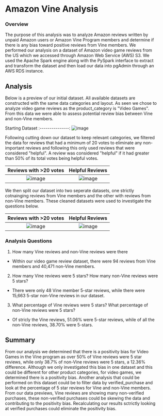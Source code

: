 # Amazon Vine Analysis

### Overview 

The purpose of this analysis was to analyze Amazon reviews written by unpaid Amazon users or Amazon Vine Program members and determine if there is any bias toward positive reviews from Vine members. We performed our analysis on a dataset of Amazon video game reviews from the US which we accessed through Amazon Web Service (AWS) S3. We used the Apache Spark engine along with the PySpark interface to extract and transform the dataset and then load our data into pgAdmin through an AWS RDS instance. 

## Analysis

Below is a preview of our initial dataset. All available datasets are constructed with the same data categories and layout. As seen we chose to analyze video game reviews as the product_category is "Video Games". From this data we were able to assess potential review bias between Vine and non-Vine members.

Starting Dataset
:---------------:
![image](https://user-images.githubusercontent.com/108199140/196826289-79af5410-4c42-47d1-ac83-779d0e61c034.png)

Following cutting down our dataset to keep relevant categories, we filtered the data for reviews that had a minimum of 20 votes to eliminate any non-important reviews and following this only used reviews that were considered "helpful". A review was considered "helpful" if it had greater than 50% of its total votes being helpful votes.

Reviews with >20 votes      |     Helpful Reviews
:--------------------------:|:-----------------------------:
![image](https://user-images.githubusercontent.com/108199140/196827167-5f346a72-dc2f-4511-9b49-30f898688989.png) | ![image](https://user-images.githubusercontent.com/108199140/196827323-426edcbb-0c09-4865-aeef-c4e752776ca9.png)

We then split our dataset into two seperate datasets, one strictly cotnainging reviews from Vine members and the other with reviews from non-Vine members. These cleaned datasets were used to investigate the questions below.

Reviews with >20 votes      |     Helpful Reviews
:--------------------------:|:-----------------------------:
![image](https://user-images.githubusercontent.com/108199140/196827478-6770a0e6-fcdf-484a-b2b8-492ebaf9e27c.png) | ![image](https://user-images.githubusercontent.com/108199140/196827499-3610fed8-532d-4d60-b9ae-1e6a4ce3331d.png)

### Analysis Questions

1. How many Vine reviews and non-Vine reviews were there

* Within our video game review dataset, there were 94 reviews from Vine members and 40,471 non-Vine members.

2. How many Vine reviews were 5 stars? How many non-Vine reviews were 5 stars?

* There were only 48 Vine member 5-star reviews, while there were 15,663 5-star non-Vine reviews in our dataset. 

3. What percentage of Vine reviews were 5 stars? What percentage of non-Vine reviews were 5 stars?

* Of stricly the Vine reviews, 51.06% were 5-star reviews, while of all the non-Vine reviews, 38.70% were 5-stars. 

## Summary

From our analysis we determined that there is a positivity bias for Video Games in the Vine program as over 50% of Vine reviews were 5 star reviews, while only 38.7% of non-Vine reviews were 5 stars, a 12.36% difference. Although we only investigated this bias in one dataset and this could be different for other product categories, for video games, we determined there is a positivity bias. Another analysis that could be performed on this dataset could be to filter data by verified_purchase and look at the percentage of 5 star reviews for Vine and non-Vine members. From our data previews, Vine reviews are showing many non-verified purchases, these non-verified purchases could be skewing the data and contributing to the positivity bias. Recalculating our results sctrictly looking at verified purchases could eliminate the positivity bias.
